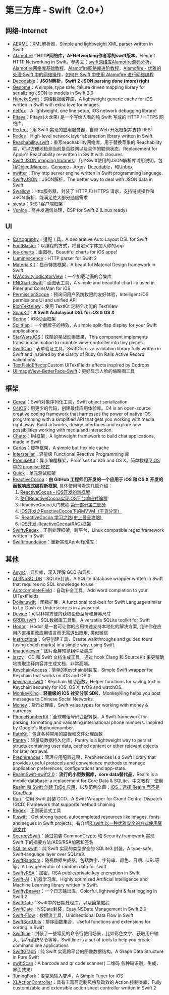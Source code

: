 # 第三方库 - Swift（2.0+）
## 网络-Internet
- [AEXML][1]：XML解析器，Simple and lightweight XML parser written in Swift
- [Alamofire][2]：**HTTP网络库，AFNetworking作者写的swift版本**，Elegant HTTP Networking in Swift。参考文：[swift网络库Alamofire源码分析][3]，[Alamofire网络库基础教程][4]，[Alamofire网络库进阶教程][5]，[Alamofire - 优雅的处理 Swift 中的网络操作][6]，[如何在 Swift 中使用 Alamofire 进行网络编程][7]
- [Decodable][8]：**JSON解析，Swift 2 JSON parsing done (more) right**
- [Genome][9]：A simple, type safe, failure driven mapping library for serializing JSON to models in Swift 2.0
- [HanekeSwift][10]：网络数据缓存库，A lightweight generic cache for iOS written in Swift with extra love for images.
- [netfox][11]：A lightweight, one line setup, iOS network debugging library!
- [Pitaya][12]：Pitaya(火龙果) 是一个写给人看的纯 Swift 写成的 HTTP / HTTPS 网络库。
- [Perfect][13]：用 Swift 实现的应用服务器，自带 Web 开发框架并支持 REST
- [Redes][14]：High-level network layer abstraction library written in Swift.
- [Reachability.swift][15]：重写reachability网络库，用于替换苹果的 Reachability 类，可以方便地检测当前是否联网以及具体的联网状态，Replacement for Apple's Reachability re-written in Swift with closures
- [Swift JSON mapping libraries][16]，几个Swift使用的JSON解析库试用说明，包括[ObjectMapper][17]，[Genome][18]，[Argo][19]，[Decodable][20]，和[Unbox][21]
- [swifter][22]：Tiny http server engine written in Swift programming language.
- [SwiftyJSON][23]：JSON解析，The better way to deal with JSON data in Swift
- [Swallow][24]：Http服务器，封装了 HTTP 和 HTTPS 请求，支持链式操作和 JSON 解析，能满足绝大部分通信需求
- [siesta][25]：REST客户端框架
- [Venice][26]：高并发通信处理，CSP for Swift 2 (Linux ready)


## UI
- [Cartography][27]：适配工具，A declarative Auto Layout DSL for Swift
- [FontBlaster][28]：以编程的方式，将自定义字体加入你的app
- [ios-charts][29]：画图标，Beautiful charts for iOS apps!
- [Luminescence][30]：HTTP parser for Swift 2
- [MaterialKit][31]：显示特效框架，A beautiful Material Design framework in Swift. 
- [NVActivityIndicatorView][32]：一个加载动画的合集库
- [PNChart-Swift][33]：画图表工具，A simple and beautiful chart lib used in Piner and CoinsMan for iOS
- [PermissionScope][34]：预询问用户系统权限的友好体验，Intelligent iOS permissions UI and unified API
- [RichTextView][35]：使用 TextKit 定制全功能的 TextView
- [SnapKit][36]：**A Swift Autolayout DSL for iOS & OS X**
- [Spring][37]：iOS动画框架
- [Splitflap][38]：一个翻牌子的特效，A simple split-flap display for your Swift applications
- [StarWars.iOS][39]：炫酷的星战动画效果，This component implements transition animation to crumble view-controller into tiny pieces.
- [SwiftCop][40]：表单验证工具，SwiftCop is a validation library fully written in Swift and inspired by the clarity of Ruby On Rails Active Record validations.
- [TextFieldEffects][41]:Custom UITextFields effects inspired by Codrops
- [UIImageView-BetterFace-Swift][42]：更好显示人脸的缩略图工具

## 框架
- [Cereal][43]：Swift对象序列化工具，Swift object serialization
- [C4iOS][44]：用更少的代码，创建最佳应用体验库。C4 is an open-source creative coding framework that harnesses the power of native iOS programming with a simplified API that gets you working with media right away. Build artworks, design interfaces and explore new possibilities working with media and interaction.
- [Chatto][45]：IM框架，A lightweight framework to build chat applications, made in Swift
- [Carlos][46]：缓存框架，A simple but flexible cache
- [Interstellar][47]：轻量级 Functional Reactive Programming 库
- [PromiseKit][48]：异步编程框架，Promises for iOS and OS X，简单教程见[iOS 中的 promise 模式][49]
- [Quick][50]：单元测试框架
- [ReactiveCocoa][51]：**由 GitHub 工程师们开发的一个应用于 iOS 和 OS X 开发的函数响应式编程新框架**, 具体使用可看这几篇介绍：
	1. [ReactiveCocoa - iOS开发的新框架][52]
	2. [使用ReactiveCocoa实现iOS平台响应式编程][53]
	2. ReactiveCocoa入门教程 [第一部分][54][第二部分][55]
	3. [iOS开发之ReactiveCocoa下的MVVM（干货分享）][56]
	4. [ ReactiveCocoa 学习之路(史上最全攻略) ][57]
	5. [iOS开发-ReactiveCocoa(RAC)框架][58]
- [SwiftyRegex][59]：正则处理框架，跨平台，Linux compatible regex framework written in Swift
- [SwiftFoundation][60]：重新实现Apple标准库！


## 其他
- [Async][61]：异步库，深入理解 GCD 和异步
- [ALBNoSQLDB][62]：SQLite封装，A SQLite database wrapper written in Swift that requires no SQL knowledge to use
- [AutocompleteField][63]：自动补全工具，Add word completion to your UITextFields
- [Dollar.swift][64]：函数扩展，A functional tool-belt for Swift Language similar to Lo-Dash or Underscore.js in Javascript
- [Device][65]：可以非常方便的获取设备型号和屏幕尺寸
- [GRDB.swift][66]：SQL数据库工具集，A versatile SQLite toolkit for Swift
- [Hodor][67]：Hodor 是一套可让你的应用快速支持本地化的解决方案, 允许你在应用内直接更改应用语言而无需退出应用, 类似微信
- [Instructions][68]：向导创建工具，Create walkthroughs and guided tours (using coach marks) in a simple way, using Swift.
- [ImageViewer][69]：图片全屏预览组件及类库
- [jazzy][70]：OC 和 Swift 文档生成工具，通过 hook Clang 和 SourceKit 来更精确地提取注释内容并生成文档，非常高端。
- [KeychainAccess][71]：简单的Keychain封装库，Simple Swift wrapper for Keychain that works on iOS and OS X
- [keychain-swift][72]：Keychain 辅助函数，Helper functions for saving text in Keychain securely for iOS, OS X, tvOS and watchOS.
- [MonkeyKing][73]：**轻量级的 iOS 社交分享 SDK**，MonkeyKing helps you post messages to Chinese Social Networks.
- [Money][74]：货币处理库，Swift value types for working with money & currency
- [PhoneNumberKit][75]：全球电话号码匹配转换，A Swift framework for parsing, formatting and validating international phone numbers. Inspired by Google's libphonenumber.
- [PathKit][76]：包含各种常用的路径和文件处理函数
- [Pantry][77]：轻量级数据持久化库，Pantry is a lightweight way to persist structs containing user data, cached content or other relevant objects for later retrieval.
- [Prephirences][78]：管理应用配置选项，Prephirences is a Swift library that provides useful protocols and convenience methods to manage application preferences, configurations and app-state.
- [RealmSwift-swift2.0][79]：**流行的小型数据库，core data替代品**，Realm is a mobile database: a replacement for Core Data & SQLite。中文教程：[使用 Realm 和 Swift 创建 ToDo 应用][80]，以及范例文章：[iOS：选择 Realm 而不是 CoreData][81]
- [Run][82]：使用 Swift 封装 GCD，A Swift Wrapper for Grand Central Dispatch (GCD) Framework that supports method chaining
- [Regex][83]：正则表达式工具
- [R.swift][84]：Get strong typed, autocompleted resources like images, fonts and segues in Swift projects，有介绍[R.swift:以一种优雅安全的方式使用资源文件][85]
- [SecrecySwift][86]：通过包装 CommonCrypto 和 Security.framework,实现 Swift 下的摘要方法/AES/RSA加密和签名
- [SQLite.swift][87]：纯 Swift 实现的类型安全的 SQLite3 封装，A type-safe, Swift-language layer over SQLite3.
- [SwiftRandom][88]：随机数据生成器，包括数字、字符串、颜色、日期、URL等等，A tiny generator of random data for swift
- [SwiftyRSA][89]：加密，RSA public/private key encryption in Swift
- [Swift-AI][90]：机器学习库，Highly optimized Artificial Intelligence and Machine Learning library written in Swift.
- [SwiftyBeaver][91]：一个日志输出库，Colorful, lightweight & fast logging in Swift 2
- [SwiftDate][92]：Swift中的日期处理库，以及[简单教程][93]
- [SwiftDate][94]：NSDate封装，Easy NSDate Management in Swift 2.0
- [Swift-Flow][95]：数据流工具，Unidirectional Data Flow in Swift
- [SwiftSortUtils][96]：排序函数集合，Useful functions and extensions for sorting in Swift
- [Swiftline][97]：封装了一些常见的命令行使用场景，比如彩色文字、获取用户输入、运行系统命令等等，Swiftline is a set of tools to help you create command line applications
- [SwiftGraph][98]：纯 Swift 实现跨平台的图像数据结构，A Graph Data Structure in Pure Swift
- [swiftScan][99]：A barcode and qr code scanner( 二维码 各种码识别，生成，界面效果)
- [TuningFork][100]：麦克风输入变声，A Simple Tuner for iOS
- [XLActionController][101]：具有丰富可定制风格及动效的 Action 控制类库，Fully customizable and extensible action sheet controller written in Swift 2

[1]:	https://github.com/tadija/AEXML
[2]:	https://github.com/Alamofire/Alamofire
[3]:	http://www.ethanwhy.com/2015/11/16/swift-alamofire-analyse/ "swift网络库Alamofire源码分析"
[4]:	http://www.jianshu.com/p/f1208b5e42d9 "Alamofire网络库基础教程"
[5]:	http://www.jianshu.com/p/30599f64a09c "Alamofire网络库进阶教程"
[6]:	http://swiftcafe.io/2015/12/14/alamofire/ "Alamofire - 优雅的处理 Swift 中的网络操作"
[7]:	http://swift.gg/2015/12/22/alamofire-beginner-guide/ "如何在 Swift 中使用 Alamofire 进行网络编程"
[8]:	https://github.com/Anviking/Decodable "Decodable"
[9]:	https://github.com/LoganWright/Genome "Genome"
[10]:	https://github.com/Haneke/HanekeSwift "HanekeSwift"
[11]:	https://github.com/kasketis/netfox "netfox"
[12]:	https://github.com/johnlui/Pitaya "Pitaya"
[13]:	https://github.com/PerfectlySoft/Perfect "Perfect"
[14]:	https://github.com/cuzv/Redes "Redes"
[15]:	https://github.com/ashleymills/Reachability.swift "Reachability.swift"
[16]:	http://alejandromp.com/blog/2015/10/28/swift-json-mapping-libraries/
[17]:	https://github.com/Hearst-DD/ObjectMapper "ObjectMapper"
[18]:	https://github.com/LoganWright/Genome "Genome"
[19]:	https://github.com/thoughtbot/Argo "Argo"
[20]:	https://github.com/Anviking/Decodable "Decodable"
[21]:	https://github.com/JohnSundell/Unbox "Unbox"
[22]:	https://github.com/glock45/swifter "swifter"
[23]:	https://github.com/SwiftyJSON/SwiftyJSON "SwiftyJSON"
[24]:	https://github.com/TheHolyGrail/Swallow "Swallow"
[25]:	https://github.com/bustoutsolutions/siesta "siesta"
[26]:	https://github.com/Zewo/Venice "Venice"
[27]:	https://github.com/robb/Cartography "Cartography"
[28]:	https://github.com/ArtSabintsev/FontBlaster "FontBlaster"
[29]:	https://github.com/danielgindi/ios-charts "ios-charts"
[30]:	https://github.com/Zewo/Luminescence "Luminescence"
[31]:	https://github.com/CosmicMind/MaterialKit "MaterialKit"
[32]:	https://github.com/ninjaprox/NVActivityIndicatorView
[33]:	https://github.com/kevinzhow/PNChart-Swift "PNChart-Swift"
[34]:	https://github.com/nickoneill/PermissionScope "PermissionScope"
[35]:	https://github.com/kevinzhow/RichTextView "RichTextView"
[36]:	https://github.com/SnapKit/SnapKit "SnapKit"
[37]:	https://github.com/MengTo/Spring "Spring"
[38]:	https://github.com/yannickl/Splitflap "Splitflap"
[39]:	https://github.com/Yalantis/StarWars.iOS "StarWars.iOS"
[40]:	https://github.com/andresinaka/SwiftCop "SwiftCop"
[41]:	https://github.com/raulriera/TextFieldEffects "TextFieldEffects"
[42]:	https://github.com/croath/UIImageView-BetterFace-Swift "UIImageView-BetterFace-Swift"
[43]:	https://github.com/Weebly/Cereal "Cereal"
[44]:	https://github.com/C4Framework/C4iOS "C4iOS"
[45]:	https://github.com/badoo/Chatto "Chatto"
[46]:	https://github.com/WeltN24/Carlos "Carlos"
[47]:	https://github.com/JensRavens/Interstellar "Interstellar"
[48]:	https://github.com/mxcl/PromiseKit "PromiseKit"
[49]:	http://nathanli.cn/2015/11/15/ios-%e4%b8%ad%e7%9a%84-promise-%e6%a8%a1%e5%bc%8f/ "iOS 中的 promise 模式"
[50]:	https://github.com/Quick/Quick "Quick"
[51]:	https://github.com/ReactiveCocoa/ReactiveCocoa "ReactiveCocoa"
[52]:	http://www.devtang.com/blog/2014/02/11/reactivecocoa-introduction
[53]:	http://www.itiger.me/?p=38
[54]:	http://www.cnblogs.com/tmacforever/p/4878180.html "ReactiveCocoa入门教程——第一部分(转)"
[55]:	http://www.cnblogs.com/tmacforever/p/4882462.html "ReactiveCocoa入门教程——第二部分(转)"
[56]:	http://www.cnblogs.com/ludashi/p/4925042.html "iOS开发之ReactiveCocoa下的MVVM（干货分享）"
[57]:	http://runningyoung.github.io/ios/ReactiveCocoa/ "ReactiveCocoa 学习之路(史上最全攻略)"
[58]:	http://yimouleng.com/2015/12/20/ios-ReactiveCocoa/ "iOS开发-ReactiveCocoa(RAC)框架"
[59]:	https://github.com/maxadamski/SwiftyRegex "SwiftyRegex"
[60]:	https://github.com/PureSwift/SwiftFoundation "SwiftFoundation"
[61]:	https://github.com/duemunk/Async
[62]:	https://github.com/AaronBratcher/ALBNoSQLDB
[63]:	https://github.com/filipstefansson/AutocompleteField "AutocompleteField"
[64]:	https://github.com/ankurp/Dollar.swift "Dollar.swift"
[65]:	https://github.com/Ekhoo/Device "Device"
[66]:	https://github.com/groue/GRDB.swift "GRDB.swift"
[67]:	https://github.com/Aufree/Hodor "Hodor"
[68]:	https://github.com/ephread/Instructions "Instructions"
[69]:	https://github.com/MailOnline/ImageViewer "ImageViewer"
[70]:	https://github.com/realm/jazzy "jazzy"
[71]:	https://github.com/kishikawakatsumi/KeychainAccess "KeychainAccess"
[72]:	https://github.com/marketplacer/keychain-swift "keychain-swift"
[73]:	https://github.com/nixzhu/MonkeyKing "MonkeyKing"
[74]:	https://github.com/danthorpe/Money "Money"
[75]:	https://github.com/marmelroy/PhoneNumberKit "PhoneNumberKit"
[76]:	https://github.com/kylef/PathKit "PathKit"
[77]:	https://github.com/nickoneill/Pantry "Pantry"
[78]:	https://github.com/phimage/Prephirences "Prephirences"
[79]:	https://github.com/realm/realm-cocoa/tree/master/RealmSwift-swift2.0 "RealmSwift-swift2.0"
[80]:	http://swift.gg/2015/12/08/building-a-todo-app-using-realm-and-swift/ "使用 Realm 和 Swift 创建 ToDo 应用"
[81]:	http://swift.gg/2015/12/08/ios-realm-instead-of-coredata/ "iOS：选择 Realm 而不是 CoreData"
[82]:	https://github.com/khoiln/Run "Run"
[83]:	https://github.com/sharplet/Regex "Regex"
[84]:	https://github.com/mac-cain13/R.swift "R.swift"
[85]:	http://www.jianshu.com/p/b453b78c7126
[86]:	https://github.com/adow/SecrecySwift "SecrecySwift"
[87]:	https://github.com/stephencelis/SQLite.swift "SQLite.swift"
[88]:	https://github.com/thellimist/SwiftRandom "SwiftRandom"
[89]:	https://github.com/TakeScoop/SwiftyRSA "SwiftyRSA"
[90]:	https://github.com/collinhundley/Swift-AI "Swift-AI"
[91]:	https://github.com/SwiftyBeaver/SwiftyBeaver "SwiftyBeaver"
[92]:	https://github.com/chenyangcun/SwiftDate
[93]:	http://www.aswifter.com/2015/07/26/use-swiftdate/
[94]:	https://github.com/malcommac/SwiftDate "SwiftDate"
[95]:	https://github.com/Swift-Flow/Swift-Flow "Swift-Flow"
[96]:	https://github.com/dsmatter/SwiftSortUtils "SwiftSortUtils"
[97]:	https://github.com/Swiftline/Swiftline "Swiftline"
[98]:	https://github.com/davecom/SwiftGraph "SwiftGraph"
[99]:	https://github.com/MxABC/swiftScan "swiftScan"
[100]:	https://github.com/comyarzaheri/TuningFork "TuningFork"
[101]:	https://github.com/xmartlabs/XLActionController "XLActionController"